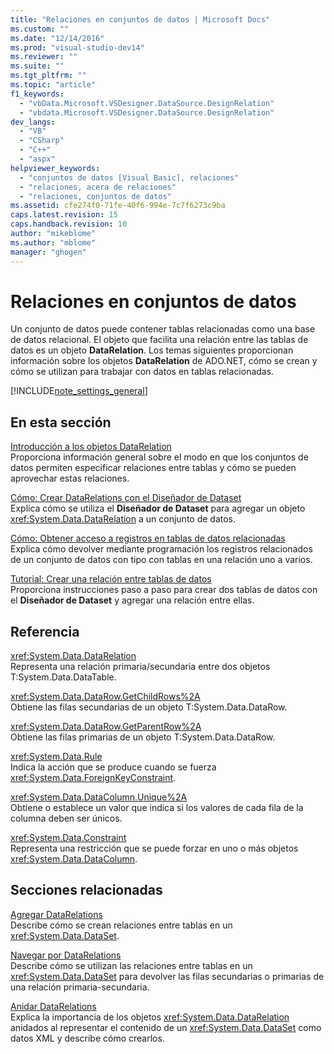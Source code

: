 ```yaml
---
title: "Relaciones en conjuntos de datos | Microsoft Docs"
ms.custom: ""
ms.date: "12/14/2016"
ms.prod: "visual-studio-dev14"
ms.reviewer: ""
ms.suite: ""
ms.tgt_pltfrm: ""
ms.topic: "article"
f1_keywords: 
  - "vbData.Microsoft.VSDesigner.DataSource.DesignRelation"
  - "vbdata.Microsoft.VSDesigner.DataSource.DesignRelation"
dev_langs: 
  - "VB"
  - "CSharp"
  - "C++"
  - "aspx"
helpviewer_keywords: 
  - "conjuntos de datos [Visual Basic], relaciones"
  - "relaciones, acera de relaciones"
  - "relaciones, conjuntos de datos"
ms.assetid: cfe274f0-71fe-40f6-994e-7c7f6273c9ba
caps.latest.revision: 15
caps.handback.revision: 10
author: "mikeblome"
ms.author: "mblome"
manager: "ghogen"
---
```

# Relaciones en conjuntos de datos
Un conjunto de datos puede contener tablas relacionadas como una base de datos relacional.  El objeto que facilita una relación entre las tablas de datos es un objeto **DataRelation**.  Los temas siguientes proporcionan información sobre los objetos **DataRelation** de ADO.NET, cómo se crean y cómo se utilizan para trabajar con datos en tablas relacionadas.  
  
 [!INCLUDE[note_settings_general](../data-tools/includes/note_settings_general_md.md)]  
  
## En esta sección  
 [Introducción a los objetos DataRelation](../Topic/Introduction%20to%20DataRelation%20Objects.md)  
 Proporciona información general sobre el modo en que los conjuntos de datos permiten especificar relaciones entre tablas y cómo se pueden aprovechar estas relaciones.  
  
 [Cómo: Crear DataRelations con el Diseñador de Dataset](../Topic/How%20to:%20Create%20DataRelations%20with%20the%20Dataset%20Designer.md)  
 Explica cómo se utiliza el **Diseñador de Dataset** para agregar un objeto <xref:System.Data.DataRelation> a un conjunto de datos.  
  
 [Cómo: Obtener acceso a registros en tablas de datos relacionadas](../Topic/How%20to:%20Access%20Records%20in%20Related%20DataTables.md)  
 Explica cómo devolver mediante programación los registros relacionados de un conjunto de datos con tipo con tablas en una relación uno a varios.  
  
 [Tutorial: Crear una relación entre tablas de datos](../Topic/Walkthrough:%20Creating%20a%20Relationship%20between%20Data%20Tables.md)  
 Proporciona instrucciones paso a paso para crear dos tablas de datos con el **Diseñador de Dataset** y agregar una relación entre ellas.  
  
## Referencia  
 <xref:System.Data.DataRelation>  
 Representa una relación primaria\/secundaria entre dos objetos T:System.Data.DataTable.  
  
 <xref:System.Data.DataRow.GetChildRows%2A>  
 Obtiene las filas secundarias de un objeto T:System.Data.DataRow.  
  
 <xref:System.Data.DataRow.GetParentRow%2A>  
 Obtiene las filas primarias de un objeto T:System.Data.DataRow.  
  
 <xref:System.Data.Rule>  
 Indica la acción que se produce cuando se fuerza <xref:System.Data.ForeignKeyConstraint>.  
  
 <xref:System.Data.DataColumn.Unique%2A>  
 Obtiene o establece un valor que indica si los valores de cada fila de la columna deben ser únicos.  
  
 <xref:System.Data.Constraint>  
 Representa una restricción que se puede forzar en uno o más objetos <xref:System.Data.DataColumn>.  
  
## Secciones relacionadas  
 [Agregar DataRelations](../Topic/Adding%20DataRelations.md)  
 Describe cómo se crean relaciones entre tablas en un <xref:System.Data.DataSet>.  
  
 [Navegar por DataRelations](../Topic/Navigating%20DataRelations.md)  
 Describe cómo se utilizan las relaciones entre tablas en un <xref:System.Data.DataSet> para devolver las filas secundarias o primarias de una relación primaria\-secundaria.  
  
 [Anidar DataRelations](../Topic/Nesting%20DataRelations.md)  
 Explica la importancia de los objetos <xref:System.Data.DataRelation> anidados al representar el contenido de un <xref:System.Data.DataSet> como datos XML y describe cómo crearlos.